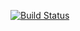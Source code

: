 [![Build Status](https://travis-ci.org/Alifa00/lab05.svg?branch=master)](https://travis-ci.org/Alifa00/lab05)
